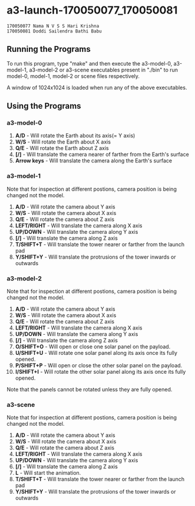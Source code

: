 # a3-launch-170050077_170050081
    170050077 Nama N V S S Hari Krishna
    170050081 Doddi Sailendra Bathi Babu

## Running the Programs
To run this program, type "make" and then execute the a3-model-0, a3-model-1, a3-model-2 or a3-scene executables present in "./bin" to run model-0, model-1, model-2 or scene files respectively.

A window of 1024x1024 is loaded when run any of the above executables. 

## Using the Programs
### a3-model-0

1. **A/D** - Will rotate the Earth about its axis(= Y axis)
2. **W/S** - Will rotate the Earth about X axis
3. **Q/E** - Will rotate the Earth about Z axis
4. **[/]** - Will translate the camera nearer of farther from the Earth's surface
5. **Arrow keys** - Will translate the camera along the Earth's surface

### a3-model-1

Note that for inspection at different postions, camera position is being changed not the model.

1. **A/D** - Will rotate the camera about Y axis
2. **W/S** - Will rotate the camera about X axis
3. **Q/E** - Will rotate the camera about Z axis
4. **LEFT/RIGHT** - Will translate the camera along X axis 
5. **UP/DOWN** - Will translate the camera along Y axis
6. **[/]** - Will translate the camera along Z axis
7. **T/SHIFT+T** - Will translate the tower nearer or farther from the launch pad
8. **Y/SHIFT+Y** - Will translate the protrusions of the tower inwards or outwards

### a3-model-2

Note that for inspection at different postions, camera position is being changed not the model.

1. **A/D** - Will rotate the camera about Y axis
2. **W/S** - Will rotate the camera about X axis
3. **Q/E** - Will rotate the camera about Z axis
4. **LEFT/RIGHT** - Will translate the camera along X axis 
5. **UP/DOWN** - Will translate the camera along Y axis
6. **[/]** - Will translate the camera along Z axis
7. **O/SHIFT+O** - Will open or close one solar panel on the payload.
8. **U/SHIFT+U** - Will rotate one solar panel along its axis once its fully opened.
9. **P/SHIFT+P** - Will open or close the other solar panel on the payload.
10. **I/SHIFT+I** - Will rotate the other solar panel along its axis once its fully opened.

Note that the panels cannot be rotated unless they are fully opened.

### a3-scene

Note that for inspection at different postions, camera position is being changed not the model.

1. **A/D** - Will rotate the camera about Y axis
2. **W/S** - Will rotate the camera about X axis
3. **Q/E** - Will rotate the camera about Z axis
4. **LEFT/RIGHT** - Will translate the camera along X axis 
5. **UP/DOWN** - Will translate the camera along Y axis
6. **[/]** - Will translate the camera along Z axis
7. **L** - Will start the animation.
8. **T/SHIFT+T** - Will translate the tower nearer or farther from the launch pad
9. **Y/SHIFT+Y** - Will translate the protrusions of the tower inwards or outwards

